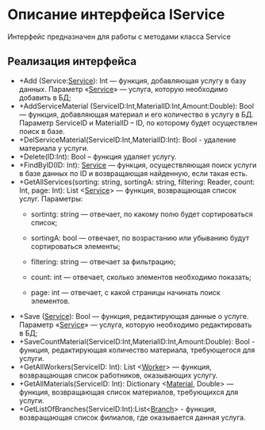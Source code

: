 # Описание интерфейса IService
Интерфейс предназначен для работы с методами класса Service

## Реализация интерфейса
* +Add (Service:[Service](https://github.com/To4ilko1/TatooParlor/blob/master/docs/Service.md "объект класса Service")): Int — функция, добавляющая услугу в базу данных. Параметр «[Service](https://github.com/To4ilko1/TatooParlor/blob/master/docs/Service.md "объект класса Service")» — услуга, 
которую необходимо добавить в БД;
* +AddServiceMaterial (ServiceID:Int,MaterialID:Int,Amount:Double): Bool — функция, добавляющая материал и его количество в услугу в БД. Параметр ServiceID и MaterialID – ID, по которому будет осуществлен поиск в базе.
* +DelServiceMaterial(ServiceID:Int,MaterialID:Int): Bool - удаление материала у услуги.
* +Delete(ID:Int): Bool – функция удаляет услугу.
* +FindByID(ID: Int): [Service](https://github.com/To4ilko1/TatooParlor/blob/master/docs/Service.md "объект класса Service")  — функция, осуществляющая поиск услуги в базе данных по ID и возвращающая найденную, если такая есть.
* +GetAllServices(sorting: string, sortingA: string, filtering: Reader, count: Int, page: Int): List <[Service](https://github.com/To4ilko1/TatooParlor/blob/master/docs/Service.md "объект класса Service")> — функция, возвращающая список услуг. 
Параметры: 
	* sortintg: string — отвечает, по какому полю будет сортироваться список;
  
	* sortingA: bool — отвечает, по возрастанию или убыванию будут сортироваться элементы;
  
	* filtering: string — отвечает за фильтрацию;
  
	* count: int — отвечает, сколько элементов необходимо показать;
  
	* page: int — отвечает, с какой страницы начинать поиск элементов.
* +Save ([Service](https://github.com/To4ilko1/TatooParlor/blob/master/docs/Service.md "объект класса Service")): Bool — функция, редактирующая данные о услуге. Параметр «[Service](https://github.com/To4ilko1/TatooParlor/blob/master/docs/Service.md "объект класса Service")» — 
услуга, которую необходимо редактировать в БД;
* +SaveCountMaterial(ServiceID:Int,MaterialID:Int,Amount:Double): Bool - функция, редактирующая количество материала, требующегося для услуги.
* +GetAllWorkers(ServiceID: Int): List <[Worker](https://github.com/To4ilko1/TatooParlor/blob/master/docs/Worker.md "объект класса Worker")> — функция, возвращающая список работников, оказывающих услугу.
* +GetAllMaterials(ServiceID: Int): Dictionary <[Material](https://github.com/To4ilko1/TatooParlor/blob/master/docs/Material.md "объект класса Material"), Double> — функция, возвращающая список материалов, требующихся для услуги.
* +GetListOfBranches(ServiceID:Int):List<[Branch](https://github.com/To4ilko1/TatooParlor/blob/master/docs/Branch.md "объект класса Branch")> - функция, возвращающая список филиалов, где оказывается данная услуга.